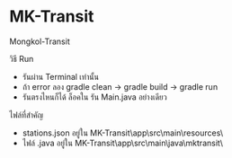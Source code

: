 # MK-Transit
Mongkol-Transit

วิธี Run 
- รันผ่าน Terminal เท่านั้น
- ถ้า error ลอง gradle clean -> gradle build -> gradle run
- รันตรงไหนก็ได้ ล็อคใน รัน Main.java อย่างเดียว

ไฟล์ที่สำคัญ
- stations.json อยู่ใน MK-Transit\app\src\main\resources\
- ไฟล์ .java อยู่ใน MK-Transit\app\src\main\java\mktransit\